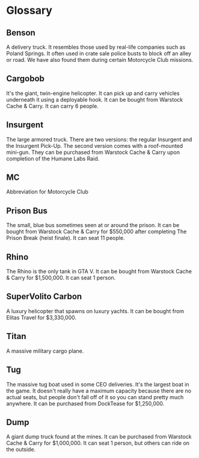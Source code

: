 # Glossary

## Benson

A delivery truck. It resembles those used by real-life companies such as Poland Springs. It often used in crate sale police busts to block off an alley or road. We have also found them during certain Motorcycle Club missions. 

## Cargobob

It's the giant, twin-engine helicopter. It can pick up and carry vehicles underneath it using a deployable hook. It can be bought from Warstock Cache & Carry. It can carry 6 people. 

## Insurgent

The large armored truck. There are two versions: the regular Insurgent and the Insurgent Pick-Up. The second version comes with a roof-mounted mini-gun. They can be purchased from Warstock Cache & Carry upon completion of the Humane Labs Raid. 

## MC

Abbreviation for Motorcycle Club

## Prison Bus

The small, blue bus sometimes seen at or around the prison. It can be bought from Warstock Cache & Carry for $550,000 after completing The Prison Break (heist finale). It can seat 11 people. 

## Rhino

The Rhino is the only tank in GTA V. It can be bought from Warstock Cache & Carry for $1,500,000. It can seat 1 person. 

## SuperVolito Carbon

A luxury helicopter that spawns on luxury yachts. It can be bought from Elitas Travel for $3,330,000. 

## Titan

A massive military cargo plane. 

## Tug

The massive tug boat used in some CEO deliveries. It's the largest boat in the game. It doesn't really have a maximum capacity because there are no actual seats, but people don't fall off of it so you can stand pretty much anywhere. It can be purchased from DockTease for $1,250,000. 

## Dump

A giant dump truck found at the mines. It can be purchased from Warstock Cache & Carry for $1,000,000. It can seat 1 person, but others can ride on the outside. 
